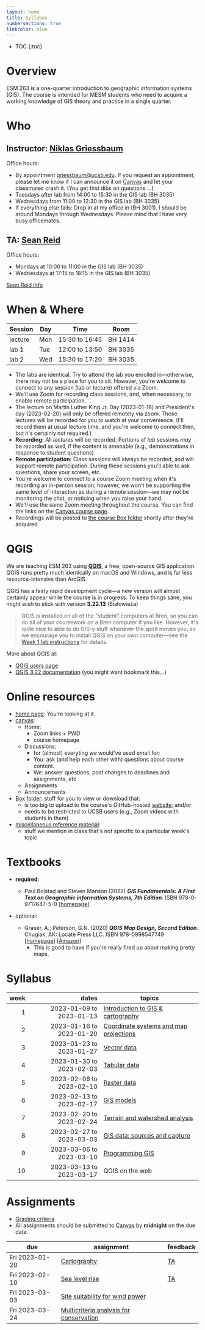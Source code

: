 ```yaml
---
layout: home
title: Syllabus
numbersections: true
linkcolor: blue
---
```



- TOC
{:toc}

# Overview

ESM 263 is a one-quarter introduction to geographic information systems (GIS). The course is intended for MESM students who need to acquire a working knowledge of GIS theory and practice in a single quarter.

# Who

## Instructor: [Niklas Griessbaum](https://bren.ucsb.edu/people/niklas-griessbaum) 

Office hours: 

- By appointment griessbaum@ucsb.edu. If you request an appointment, please let me know if I can announce it on [Canvas](https://ucsb.instructure.com/courses/3096) and let your classmates crash it. (You get first dibs on questions …)
- Tuesdays after lab from 14:00 to 15:30 in the GIS lab (BH 3035)
- Wednesdays from 11:00 to 12:30 in the GIS lab (BH 3035)
- If everything else fails: Drop in at my office in (BH 3001). I should be around Mondays through Wednesdays. Please mind that I have very busy officemates.


## TA: [Sean Reid](https://www.geog.ucsb.edu/people/students/sean-reid)

Office hours:

- Mondays at 10:00 to 11:00 in the GIS lab (BH 3035)
- Wednesdays at 17:15 to 18:15 in the GIS lab (BH 3035)

[Sean Reid Info](general/Sean.pdf)
  

# When & Where

| Session | Day  | Time              | Room      |
| ------- | ---- | ----------------- | --------- |
| lecture | Mon  | 15:30 to 16:45    | BH 1414   |
| lab 1   | Tue  | 12:00 to 13:50    | BH 3035   |
| lab 2   | Wed  | 15:30 to 17:20    | BH 3035   |

- The labs are identical. Try to attend the lab you enrolled in—otherwise, there may not be a place for you to sit. However, you're welcome to connect to any session (lab or lecture) offered via Zoom.
- We'll use Zoom for recording class sessions, and, when necessary, to enable remote participation.
- The lecture on Martin Luther King Jr. Day (2023-01-16) and President's day (2023-02-20) will only be offered remotely via zoom. Those lectures will be recorded for you to watch at your convenience. (I'll record them at usual lecture time, and you're welcome to connect then, but it's certainly not required.)
- **Recording:** All *lectures* will be recorded. Portions of *lab* sessions *may* be recorded as well, if the content is amenable (e.g., demonstrations in response to student questions).
- **Remote participation:** Class sessions will always be recorded, and will support remote participation. During these sessions you'll able to ask questions, share your screen, etc. 
- You're welcome to connect to a course Zoom meeting when it's recording an in-person session; however, we won't be supporting the same level of interaction as during a remote session—we may not be monitoring the chat, or noticing when you raise your hand.
- We'll use the same Zoom meeting throughout the course. You can find the links on the [Canvas course page](https://ucsb.instructure.com/courses/3096).
- Recordings will be posted to [the course Box folder](https://ucsb.box.com/s/g50uv6oely7rntr0f64l4fepdd9aovkm) shortly after they're acquired. 


# QGIS
We are teaching ESM 263 using [**QGIS**](https://qgis.org), a free, open-source GIS application. QGIS runs pretty much identically on macOS and Windows, and is far less resource-intensive than ArcGIS.

QGIS has a fairly rapid development cycle—a new version will almost certainly appear while the course is in progress. 
To keep things sane, you might wish to stick with version **3.22.13** (Białowieża)

> QGIS is installed on all of the "student" computers at Bren, so you can do all of your coursework on a Bren computer if you like. However, it's quite nice to able to do GIS-y stuff whenever the spirit moves you, so we encourage you to install QGIS on your own computer—see the [Week 1 lab instructions](week/01/index.md) for details.

More about QGIS at:

- [QGIS users page](https://qgis.org/en/site/forusers/)
- [QGIS 3.22 documentation](https://docs.qgis.org/3.22/en/docs/) (you might want bookmark this…)

# Online resources

- [home page](https://niklasphabian.github.io/ESM263_GIS/): You're looking at it.
- [canvas](https://ucsb.instructure.com/courses/3096):
  - Home: 
    - Zoom links + PWD 
    - course homepage
  - Discussions:
    - for (almost) everyting we would've used email for:
    - You: ask (and help each other with) questions about course content.
    - We: answer questions, post changes to deadlines and assignments, etc 
  - Assignments
  - Announcements
- [Box folder](https://ucsb.box.com/s/g50uv6oely7rntr0f64l4fepdd9aovkm): stuff for you to view or download that:
  - is too big to upload to the course's GitHub-hosted [website](https://niklasphabian.github.io/ESM263_GIS/); and/or
  - needs to be restricted to UCSB users (e.g., Zoom videos with students in them)
- [miscellaneous reference material](general/index.md): 
  - stuff we mention in class that's not specific to a particular week's topic

# Textbooks

- **required:**
  - Paul Bolstad and Steven Manson (2022) ***GIS Fundamentals: A First Text on Geographic information Systems, 7th Edition***. 
  ISBN 978-0-9717647-5-0  [[homepage](https://www.gisfundamentals.org/)] 
    
- optional:
  - Graser, A.; Peterson, G.N. (2020) ***QGIS Map Design, Second Edition***. Chugiak, AK: Locate Press LLC. ISBN 978-0998547749  
    [[homepage](https://locatepress.com/qmd2)] [[Amazon](https://www.amazon.com/dp/0998547743)]
    - This is good to have if you're really fired up about making pretty maps.

# Syllabus

| week |       dates                | topics                                                      |
| --:  | ---------------:           | ------------------------------------------                  |
|  1   | 2023-01-09 to 2023-01-13   | [Introduction to GIS & cartography](week/01/index.md)       |
|  2   | 2023-01-16 to 2023-01-20   | [Coordinate systems and map projections](week/02/index.md)  |
|  3   | 2023-01-23 to 2023-01-27   | [Vector data](week/03/index.md)                             |
|  4   | 2023-01-30 to 2023-02-03   | [Tabular data](week/04/index.md)                            |
|  5   | 2023-02-06 to 2023-02-10   | [Raster data](week/05/index.md)                             |
|  6   | 2023-02-13 to 2023-02-17   | [GIS models](week/06/index.md)                              |
|  7   | 2023-02-20 to 2023-02-24   | [Terrain and watershed analysis](week/07/index.md)          |
|  8   | 2023-02-27 to 2023-03-03   | [GIS data: sources and capture](week/08/index.md)           |
|  9   | 2023-03-06 to 2023-03-10   | [Programming GIS](week/09/index.md)                         |
|  10  | 2023-03-13 to 2023-03-17   | QGIS on the web                            |

# Assignments

- [Grading criteria](general/grading_criteria.md)
- All assignments should be submitted to [Canvas](https://ucsb.instructure.com/courses/3096) by **midnight** on the due date.

| due             | assignment                                  | feedback                              |
| ----------      | --------------------------------------------| ------------------------------------- |
| Fri 2023-01-20  | [Cartography](assignment/01/index.md)       | [TA](assignment/01/feedback/index.md) |
| Fri 2023-02-10  | [Sea level rise](assignment/02/index.md)    | [TA](assignment/02/feedback/index.md) |
| Fri 2023-03-03  | [Site suitability for wind power](assignment/03/index.md) |                         |
| Fri 2023-03-24  | [Multicriteria analysis for conservation](assignment/04/index.md)     |                                       |
